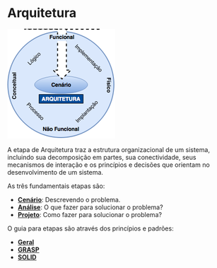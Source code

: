 # Arquitetura

![](/images/arquitetura.png)

A etapa de Arquitetura traz a estrutura organizacional de um sistema, incluindo sua decomposição em partes, sua conectividade, seus mecanismos de interação e os princípios e decisões que orientam no desenvolvimento de um sistema.

As três fundamentais etapas são:

* [**Cenário**](/arquitetura/cenario.md): Descrevendo o problema.
* [**Análise**](/arquitetura/analise.md): O que fazer para solucionar o problema? 
* [**Projeto**](/arquitetura/projeto.md): Como fazer para solucionar o problema? 

O guia para etapas são através dos princípios e padrões:

* **[Geral](/arquitetura/principios-padroes.md)**
* **[GRASP](/arquitetura/grasp.md)**
* **[SOLID](/arquitetura/solid.md)**
